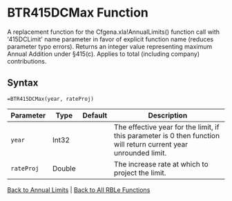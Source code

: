 # BTR415DCMax Function

A replacement function for the Cfgena.xla!AnnualLimits() function call with '415DCLimit' name parameter in favor of explicit function name (reduces parameter typo errors).  Returns an integer value representing maximum Annual Addition under §415(c). Applies to total (including company) contributions.

## Syntax

```excel
=BTR415DCMax(year, rateProj)
```

Parameter | Type | Default | Description
---|---|---|---
`year` | Int32 |  | The effective year for the limit, if this parameter is 0 then function will return current year unrounded limit.
`rateProj` | Double |  | The increase rate at which to project the limit.

[Back to Annual Limits](RBLeAnnualLimits.md) | [Back to All RBLe Functions](RBLe.md#function-documentation)